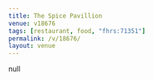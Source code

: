 ```yaml
---
title: The Spice Pavillion
venue: v18676
tags: [restaurant, food, "fhrs:71351"]
permalink: /v/18676/
layout: venue
---
```

null